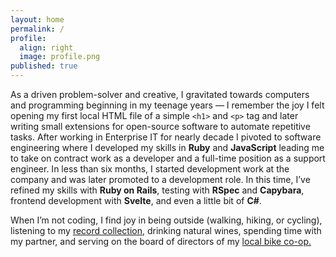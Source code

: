 ```yaml
---
layout: home
permalink: /
profile:
  align: right
  image: profile.png
published: true
---
```


As a driven problem-solver and creative, I gravitated towards computers and programming beginning in my teenage years — I remember the joy I felt opening my first local HTML file of a simple `<h1>` and `<p>` tag and later writing small extensions for open-source software to automate repetitive tasks. After working in Enterprise IT for nearly decade I pivoted to software engineering where I developed my skills in **Ruby** and **JavaScript** leading me to take on contract work as a developer and a full-time position as a support engineer. In less than six months, I started development work at the company and was later promoted to a development role. In this time, I’ve refined my skills with **Ruby on Rails**, testing with **RSpec** and **Capybara**, frontend development with **Svelte**, and even a little bit of **C#**.

When I’m not coding, I find joy in being outside (walking, hiking, or cycling), listening to my [record collection](https://www.discogs.com/user/whatnotery), drinking natural wines, spending time with my partner, and serving on the board of directors of my [local bike co-op.](https://www.thebrokespoke.org/)
